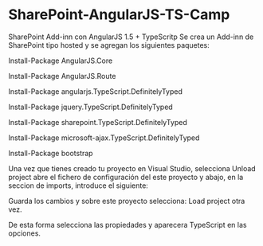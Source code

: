 # SharePoint-AngularJS-TS-Camp
SharePoint Add-inn con AngularJS 1.5 + TypeScritp
Se crea un Add-inn de SharePoint tipo hosted y se agregan los siguientes paquetes:

Install-Package AngularJS.Core

Install-Package AngularJS.Route

Install-Package angularjs.TypeScript.DefinitelyTyped

Install-Package jquery.TypeScript.DefinitelyTyped

Install-Package sharepoint.TypeScript.DefinitelyTyped

Install-Package microsoft-ajax.TypeScript.DefinitelyTyped

Install-Package bootstrap


Una vez que tienes creado tu proyecto en Visual Studio, 
selecciona Unload project
abre el fichero de configuración del este proyecto 
y abajo, en la seccion de imports, introduce el siguiente:

<Import Project="$(MSBuildExtensionsPath32)\Microsoft\VisualStudio\v$(VisualStudioVersion)\TypeScript\Microsoft.TypeScript.targets" />

Guarda los cambios y sobre este proyecto selecciona: Load project otra vez.

De esta forma selecciona las propiedades y aparecera TypeScript en las opciones.

